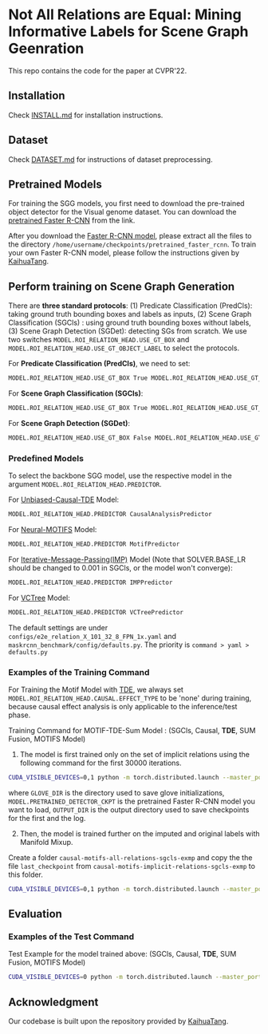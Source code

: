 # Not All Relations are Equal: Mining Informative Labels for Scene Graph Geenration

This repo contains the code for the paper at CVPR'22.


## Installation

Check [INSTALL.md](INSTALL.md) for installation instructions.

## Dataset

Check [DATASET.md](DATASET.md) for instructions of dataset preprocessing.


## Pretrained Models

For training the SGG models, you first need to download the pre-trained object detector for the Visual genome dataset. You can download the [pretrained Faster R-CNN](https://onedrive.live.com/embed?cid=22376FFAD72C4B64&resid=22376FFAD72C4B64%21779870&authkey=AH5CPVb9g5E67iQ) from the link.

After you download the [Faster R-CNN model](https://onedrive.live.com/embed?cid=22376FFAD72C4B64&resid=22376FFAD72C4B64%21779870&authkey=AH5CPVb9g5E67iQ), please extract all the files to the directory `/home/username/checkpoints/pretrained_faster_rcnn`. To train your own Faster R-CNN model, please follow the instructions given by [KaihuaTang](https://github.com/KaihuaTang/Scene-Graph-Benchmark.pytorch).


## Perform training on Scene Graph Generation

There are **three standard protocols**: (1) Predicate Classification (PredCls): taking ground truth bounding boxes and labels as inputs, (2) Scene Graph Classification (SGCls) : using ground truth bounding boxes without labels, (3) Scene Graph Detection (SGDet): detecting SGs from scratch. We use two switches ```MODEL.ROI_RELATION_HEAD.USE_GT_BOX``` and ```MODEL.ROI_RELATION_HEAD.USE_GT_OBJECT_LABEL``` to select the protocols. 

For **Predicate Classification (PredCls)**, we need to set:
``` bash
MODEL.ROI_RELATION_HEAD.USE_GT_BOX True MODEL.ROI_RELATION_HEAD.USE_GT_OBJECT_LABEL True
```
For **Scene Graph Classification (SGCls)**:
``` bash
MODEL.ROI_RELATION_HEAD.USE_GT_BOX True MODEL.ROI_RELATION_HEAD.USE_GT_OBJECT_LABEL False
```
For **Scene Graph Detection (SGDet)**:
``` bash
MODEL.ROI_RELATION_HEAD.USE_GT_BOX False MODEL.ROI_RELATION_HEAD.USE_GT_OBJECT_LABEL False
```

### Predefined Models
To select the backbone SGG model, use the respective model in the argument ```MODEL.ROI_RELATION_HEAD.PREDICTOR```.


For [Unbiased-Causal-TDE](https://arxiv.org/abs/2002.11949) Model:
```bash
MODEL.ROI_RELATION_HEAD.PREDICTOR CausalAnalysisPredictor
```

For [Neural-MOTIFS](https://arxiv.org/abs/1711.06640) Model:
```bash
MODEL.ROI_RELATION_HEAD.PREDICTOR MotifPredictor
```
For [Iterative-Message-Passing(IMP)](https://arxiv.org/abs/1701.02426) Model (Note that SOLVER.BASE_LR should be changed to 0.001 in SGCls, or the model won't converge):
```bash
MODEL.ROI_RELATION_HEAD.PREDICTOR IMPPredictor
```
For [VCTree](https://arxiv.org/abs/1812.01880) Model:
```bash
MODEL.ROI_RELATION_HEAD.PREDICTOR VCTreePredictor
```


The default settings are under ```configs/e2e_relation_X_101_32_8_FPN_1x.yaml``` and ```maskrcnn_benchmark/config/defaults.py```. The priority is ```command > yaml > defaults.py```


### Examples of the Training Command
For Training the Motif Model with [TDE](https://arxiv.org/abs/2002.11949), we always set ```MODEL.ROI_RELATION_HEAD.CAUSAL.EFFECT_TYPE``` to be 'none' during training, because causal effect analysis is only applicable to the inference/test phase.


Training Command for MOTIF-TDE-Sum Model : (SGCls, Causal, **TDE**, SUM Fusion, MOTIFS Model)

1. The model is first trained only on the set of implicit relations using the following command for the first 30000 iterations.

```bash
CUDA_VISIBLE_DEVICES=0,1 python -m torch.distributed.launch --master_port 10026 --nproc_per_node=2 tools/relation_train_net_ours.py --config-file "configs/e2e_relation_X_101_32_8_FPN_1x.yaml" MODEL.ROI_RELATION_HEAD.USE_GT_BOX True MODEL.ROI_RELATION_HEAD.USE_GT_OBJECT_LABEL False MODEL.SELF_TRAIN_LOSS none MODEL.ROI_RELATION_HEAD.PREDICTOR CausalAnalysisPredictor MODEL.ROI_RELATION_HEAD.CAUSAL.EFFECT_TYPE none MODEL.ROI_RELATION_HEAD.CAUSAL.FUSION_TYPE sum MODEL.ROI_RELATION_HEAD.CAUSAL.CONTEXT_LAYER motifs  SOLVER.IMS_PER_BATCH 12 TEST.IMS_PER_BATCH 2 DTYPE "float16" SOLVER.MAX_ITER 30000 SOLVER.VAL_PERIOD 2000 SOLVER.CHECKPOINT_PERIOD 2000 GLOVE_DIR /home/user/glove MODEL.PRETRAINED_DETECTOR_CKPT /home/user/checkpoints/pretrained_faster_rcnn/model_final.pth OUTPUT_DIR /home/user/checkpoints/causal-motifs-implicit-relations-sgcls-exmp
```
where ```GLOVE_DIR``` is the directory used to save glove initializations, ```MODEL.PRETRAINED_DETECTOR_CKPT``` is the pretrained Faster R-CNN model you want to load, ```OUTPUT_DIR``` is the output directory used to save checkpoints for the first and the log. 


2. Then, the model is trained further on the imputed and original labels with Manifold Mixup. 


Create a folder ```causal-motifs-all-relations-sgcls-exmp``` and copy the the file ```last_checkpoint``` from ```causal-motifs-implicit-relations-sgcls-exmp``` to this folder.


```bash
CUDA_VISIBLE_DEVICES=0,1 python -m torch.distributed.launch --master_port 10026 --nproc_per_node=2 tools/relation_train_net_ours.py --config-file "configs/e2e_relation_X_101_32_8_FPN_1x.yaml" MODEL.ROI_RELATION_HEAD.USE_GT_BOX True MODEL.ROI_RELATION_HEAD.USE_GT_OBJECT_LABEL False MODEL.SELF_TRAIN_LOSS kl  MODEL.ROI_RELATION_HEAD.MANIFOLD_MIXUP True MODEL.ROI_RELATION_HEAD.IMP_MANIFOLD_MIXUP True MODEL.ROI_RELATION_HEAD.PREDICTOR CausalAnalysisPredictor MODEL.ROI_RELATION_HEAD.CAUSAL.EFFECT_TYPE none MODEL.ROI_RELATION_HEAD.CAUSAL.FUSION_TYPE sum MODEL.ROI_RELATION_HEAD.CAUSAL.CONTEXT_LAYER motifs  SOLVER.IMS_PER_BATCH 12 TEST.IMS_PER_BATCH 2 DTYPE "float16" SOLVER.MAX_ITER 50000 SOLVER.VAL_PERIOD 2000 SOLVER.CHECKPOINT_PERIOD 2000 GLOVE_DIR /home/user/glove MODEL.PRETRAINED_DETECTOR_CKPT /home/user/checkpoints/pretrained_faster_rcnn/model_final.pth OUTPUT_DIR /home/user/checkpoints/causal-motifs-all-relations-sgcls-exmp
```

## Evaluation

### Examples of the Test Command


Test Example for the model trained above: (SGCls, Causal, **TDE**, SUM Fusion, MOTIFS Model)

```bash
CUDA_VISIBLE_DEVICES=0 python -m torch.distributed.launch --master_port 10028 --nproc_per_node=1 tools/relation_test_net.py --config-file "configs/e2e_relation_X_101_32_8_FPN_1x.yaml" MODEL.ROI_RELATION_HEAD.USE_GT_BOX True MODEL.ROI_RELATION_HEAD.USE_GT_OBJECT_LABEL False MODEL.SELF_TRAIN_LOSS none MODEL.ROI_RELATION_HEAD.PREDICTOR CausalAnalysisPredictor MODEL.ROI_RELATION_HEAD.CAUSAL.EFFECT_TYPE TDE MODEL.ROI_RELATION_HEAD.CAUSAL.FUSION_TYPE sum MODEL.ROI_RELATION_HEAD.CAUSAL.CONTEXT_LAYER motifs  TEST.IMS_PER_BATCH 1 DTYPE "float16" GLOVE_DIR /home/user/glove MODEL.PRETRAINED_DETECTOR_CKPT /home/user/checkpoints/causal-motifs-all-relations-sgcls-exmp OUTPUT_DIR /home/user/checkpoints/causal-motifs-all-relations-sgcls-exmp
```



## Acknowledgment

Our codebase is built upon the repository provided by [KaihuaTang](https://github.com/KaihuaTang/Scene-Graph-Benchmark.pytorch).
